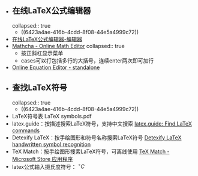 - ## 在线LaTeX公式编辑器
  collapsed:: true
	- ((6423a4ae-416b-4cdd-8f08-44e5a4999c72))
- [在线LaTeX公式编辑器-编辑器](https://www.latexlive.com/home##)
- [Mathcha - Online Math Editor](https://www.mathcha.io/)
  collapsed:: true
	- 按正斜杠显示菜单
	- cases可以打包括多行的大括号，连续enter两次即可加行
- [Online Equation Editor - standalone](https://www.codecogs.com/latex/eqneditor.php?lang=zh-cn&utm_source=wechat_session&utm_medium=social&utm_oi=903663640190803968)
- ## 查找LaTeX符号
  collapsed:: true
	- ((6423a4ae-416b-4cdd-8f08-44e5a4999c72))
- LaTeX符号表 LaTeX symbols.pdf
- latex.guide：按描述搜索LaTeX符号，支持中文搜索 [latex.guide: Find LaTeX commands](https://latex.guide/)
- Detexify LaTeX：按手绘图形和符号名称搜索LaTeX符号 [Detexify LaTeX handwritten symbol recognition](http://detexify.kirelabs.org/classify.html)
- TeX Match：按手绘图形搜索LaTeX符号，可离线使用 [TeX Match - Microsoft Store 应用程序](https://apps.microsoft.com/store/detail/tex-match/9NMKBC3RSKS6?hl=zh-cn&gl=cn)
- latex公式输入摄氏度符号： $^{\circ}C$